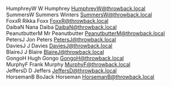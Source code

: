 HumphreyW 	W Humphrey HumphreyW@throwback.local 	
SummersW 	Summers Winters 	SummersW@throwback.local 	
FoxxR 	Rikka Foxx 	FoxxR@throwback.local 	
DaibaN 	Nana Daiba 	DaibaN@throwback.local 	
PeanutbutterM 	Mr Peanutbutter 	PeanutbutterM@throwback.local 	
PetersJ 	Jon Peters 	PetersJ@throwback.local 	
DaviesJ 	J Davies 	DaviesJ@throwback.local 	
BlaireJ 	J Blaire 	BlaireJ@throwback.local 	
GongoH 	Hugh Gongo 	GongoH@throwback.local 	
MurphyF 	Frank Murphy 	MurphyF@throwback.local 	
JeffersD 	D Jeffers 	JeffersD@throwback.local 	
HorsemanB 	BoJack Horseman 	HorsemanB@throwback.local